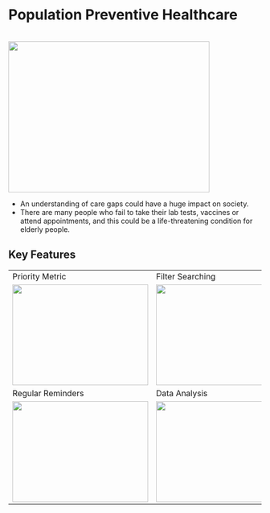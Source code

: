 # Population Preventive Healthcare
<br>
<img src="https://www.cureatr.com/hubfs/Bridging%20Care%20Gaps%20With%20Clinical%20Pharmacists.jpeg" width="400" height="300">

- An understanding of care gaps could have a huge impact on society.
- There are many people who fail to take their lab tests, vaccines or attend appointments, and this could be a life-threatening condition for elderly people.

## Key Features

<table>
  <tr>
    <td>Priority Metric</td>
     <td>Filter Searching</td>
     <td>Medic Prompts</td>
  </tr>
  <tr>
    <td><img src="https://encrypted-tbn0.gstatic.com/images?q=tbn:ANd9GcSQJjTKtSFypbulMtb3D66Q4L6HEwDmGpKUtg&usqp=CAU" width=270 height=200></td>
    <td><img src="https://img.freepik.com/free-vector/chatbot-artificial-intelligence-abstract-concept-illustration_335657-3723.jpg?w=2000" width=270 height=200></td>
    <td><img src="https://content.presentermedia.com/files/clipart/00001000/1813/searching_stick_figure_800_wht.jpg" width=270 height=200></td>
  </tr> 
  <tr>
    <td>Regular Reminders </td>
     <td>Data Analysis</td>
  </tr>
   <tr>
    <td><img src="https://media.istockphoto.com/id/1173500687/vector/red-alarm-clock-isolated-on-blue-background.jpg?s=612x612&w=0&k=20&c=Ttc6l3lBmrtOmwfTPruG6jmMGj5Y2dPV8OPsQjjYw0E=" width=270 height=200></td>
    <td><img src="https://beyondtheory.co.uk/storage/images/other/2016/08/Beyond-Theory-Data-Analysis-Landing-Page-graphic.png" width=270 height=200></td>
  </tr>
 </table>
